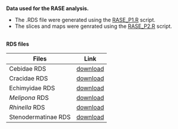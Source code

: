</br>__Data used for the RASE analysis.__

- The .RDS file were generated using the [RASE_P1.R](https://github.com/karen9/Amazonia/blob/master/data/RASE/RASE_P1.R) script.
- The slices and maps were genrated using the [RASE_P2.R](https://github.com/karen9/Amazonia/blob/master/data/RASE/RASE_P2.R) script.

</br>__RDS files__

 |Files|Link|
 |-|----|
|Cebidae RDS | [download]()
|Cracidae RDS | [download]()
|Echimyidae RDS | [download]()
|_Melipona_ RDS | [download]()
|_Rhinella_ RDS | [download]()
|Stenodermatinae RDS | [download]()
